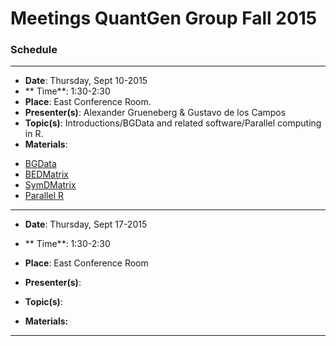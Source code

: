 # Meetings QuantGen Group Fall 2015


### Schedule

---------------------------------
 * **Date**:  Thursday, Sept 10-2015
 * ** Time**: 1:30-2:30
 * **Place**: East Conference Room.
 * **Presenter(s)**: Alexander Grueneberg  & Gustavo de los Campos
 * **Topic(s)**:     Introductions/BGData and related software/Parallel computing in R.    
 * **Materials**:    
  - [BGData](https://github.com/QuantGen/BGData)
  - [BEDMatrix](https://github.com/QuantGen/BEDMatrix)
  - [SymDMatrix](https://github.com/gdlc/symDMatrix)
  - [Parallel R](https://stat.ethz.ch/R-manual/R-devel/library/parallel/doc/parallel.pdf)

------------------------------------

  * **Date**:  Thursday, Sept 17-2015
  * ** Time**: 1:30-2:30
  * **Place**: East Conference Room

  * **Presenter(s)**: 
  * **Topic(s)**:      
  * **Materials:**    
--------------------------------------------



